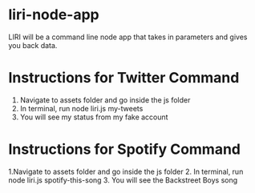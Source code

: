 # liri-node-app
LIRI will be a command line node app that takes in parameters and gives you back data.
# Instructions for Twitter Command
1. Navigate to assets folder and go inside the js folder
2. In terminal, run node liri.js my-tweets
3. You will see my status from my fake account

# Instructions for Spotify Command
1.Navigate to assets folder and go inside the js folder
2. In terminal, run node liri.js spotify-this-song
3. You will see the Backstreet Boys song




